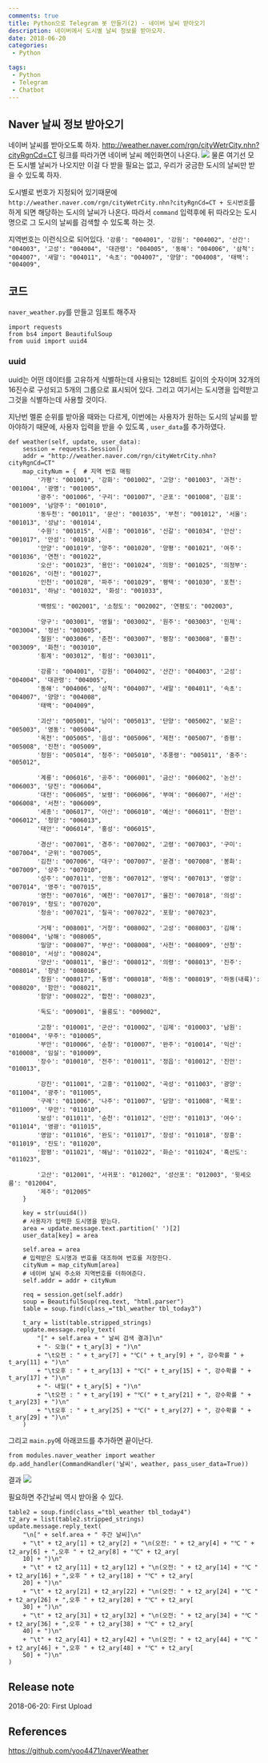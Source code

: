 ```yaml
---
comments: true
title: Python으로 Telegram 봇 만들기(2) - 네이버 날씨 받아오기
description: 네이버에서 도시별 날씨 정보를 받아오자.
date: 2018-06-20
categories:
 - Python

tags:
 - Python
 - Telegram
 - Chatbot
---
```


## Naver 날씨 정보 받아오기

네이버 날씨를 받아오도록 하자. http://weather.naver.com/rgn/cityWetrCity.nhn?cityRgnCd=CT 링크를 따라가면 네이버 날씨 메인화면이 나온다.
![](https://github.com/mikail0205/mikail0205.github.io/blob/master/assets/images/2018/telegrambot/part2/naver_weather.png?raw=true)
물론 여기선 모든 도시별 날씨가 나오지만 이걸 다 받을 필요는 없고, 우리가 궁금한 도시의 날씨만 받을 수 있도록 하자.

도시별로 번호가 지정되어 있기때문에 `http://weather.naver.com/rgn/cityWetrCity.nhn?cityRgnCd=CT + 도시번호`를 하게 되면 해당하는 도시의 날씨가 나온다. 따라서 `command` 입력후에 뒤 따라오는 도시명으로 그 도시의 날씨를 검색할 수 있도록 하는 것.

지역번호는 이런식으로 되어있다.
`'강릉': "004001", '강원': "004002", '산간': "004003", '고성': "004004", '대관령': "004005",
        '동해': "004006", '삼척': "004007", '새말': "004011", '속초': "004007", '양양': "004008",
        '태백': "004009",`


## 코드

`naver_weather.py`를 만들고 임포트 해주자
```
import requests
from bs4 import BeautifulSoup
from uuid import uuid4
```

### uuid
uuid는 어떤 데이터를 고유하게 식별하는데 사용되는 128비트 길이의 숫자이며 32개의 16진수로 구성되고 5개의 그룹으로 표시되어 있다. 그리고 여기서는 도시명을 입력받고 그것을 식별하는데 사용할 것이다.

지난번 멜론 순위를 받아올 때와는 다르게, 이번에는 사용자가 원하는 도시의 날씨를 받아야하기 때문에, 사용자 입력을 받을 수 있도록 , `user_data`를 추가하였다.
```
def weather(self, update, user_data):
    session = requests.Session()
    addr = "http://weather.naver.com/rgn/cityWetrCity.nhn?cityRgnCd=CT"
    map_cityNum = {  # 지역 번호 매핑
        '가평': "001001", '강화': "001002", '고양': "001003", '과천': '001004', '광명': "001005",
        '광주': "001006", '구리': "001007", '군포': "001008", '김포': "001009", '남양주': "001010",
        '동두천': "001011", '문산': "001035", '부천': "001012", '서울': "001013", '성남': '001014',
        '수원': "001015", '시흥': "001016", '신갈': "001034", '안산': "001017", '안성': '001018',
        '안양': "001019", '양주': "001020", '양평': "001021", '여주': "001036", '연천': "001022",
        '오산': "001023", '용인': "001024", '의왕': "001025", '의정부': "001026", '이천': "001027",
        '인천': "001028", '파주': "001029", '평택': "001030", '포천': "001031", '하남': "001032", '화성': "001033",

        '백령도': "002001", '소청도': "002002", '연평도': "002003",

        '양구': "003001", '영월': "003002", '원주': "003003", '인제': "003004", '정선': "003005",
        '철원': "003006", '춘천': "003007", '평창': "003008", '홍천': "003009", '화천': "003010",
        '횡계': "003012", '횡성': "003011",

        '강릉': "004001", '강원': "004002", '산간': "004003", '고성': "004004", '대관령': "004005",
        '동해': "004006", '삼척': "004007", '새말': "004011", '속초': "004007", '양양': "004008",
        '태백': "004009",

        '괴산': "005001", '남이': "005013", '단양': "005002", '보은': "005003", '영동': "005004",
        '옥천': "005005", '음성': "005006", '제천': "005007", '증평': "005008", '진천': "005009",
        '청원': "005014", '청주': "005010", '추풍령': "005011", '충주': "005012",

        '계룡': "006016", '공주': "006001", '금산': "006002", '논산': "006003", '당진': "006004",
        '대전': "006005", '보령': "006006", '부여': "006007", '서산': "006008", '서천': "006009",
        '세종': "006017", '아산': "006010", '예산': "006011", '천안': "006012", '청양': "006013",
        '태안': "006014", '홍성': "006015",

        '경산': "007001", '경주': "007002", '고령': "007003", '구미': "007004", '군위': "007005",
        '김천': "007006", '대구': "007007", '문경': "007008", '봉화': "007009", '상주': "007010",
        '성주': "007011", '안동': "007012", '영덕': "007013", '영양': "007014", '영주': "007015",
        '영천': "007016", '예천': "007017", '울진': "007018", '의성': "007019", '청도': "007020",
        '청송': "007021", '칠곡': "007022", '포항': "007023",

        '거제': "008001", '거창': "008002", '고성': "008003", '김해': "008004", '남해': "008005",
        '밀양': "008007", '부산': "008008", '사천': "008009", '산청': "008010", '서상': "008024",
        '양산': "008011", '울산': "008012", '의령': "008013", '진주': "008014", '창녕': "008016",
        '창원': "008017", '통영': "008018", '하동': "008019", '하동(내륙)': "008020", '함안': "008021",
        '함양': "008022", '합천': "008023",

        '독도': "009001", '울릉도': "009002",

        '고창': "010001", '군산': "010002", '김제': "010003", '남원': "010004", '무주': "010005",
        '부안': "010006", '순창': "010007", '완주': "010014", '익산': "010008", '임실': "010009",
        '장수': "010010", '전주': "010011", '정읍': "010012", '진안': "010013",

        '강진': "011001", '고흥': "011002", '곡성': "011003", '광양': "011004", '광주': "011005",
        '구례': "011006", '나주': "011007", '담양': "011008", '목포': "011009", '무안': "011010",
        '보성': "011011", '순천': "011012", '신안': "011013", '여수': "011014", '영광': "011015",
        '영암': "011016", '완도': "011017", '장성': "011018", '장흥': "011019", '진도': "011020",
        '함평': "011021", '해남': "011022", '화순': "011024", '흑산도': "011023",

        '고산': "012001", '서귀포': "012002", '성산포': "012003", '윗세오름': "012004",
        '제주': "012005"
    }

    key = str(uuid4())
    # 사용자가 입력한 도시명을 받는다.
    area = update.message.text.partition(' ')[2]
    user_data[key] = area

    self.area = area
    # 입력받은 도시명과 번호를 대조하여 번호를 저장한다.
    cityNum = map_cityNum[area]
    # 네이버 날씨 주소와 지역번호를 더하여준다.
    self.addr = addr + cityNum

    req = session.get(self.addr)
    soup = BeautifulSoup(req.text, "html.parser")
    table = soup.find(class_="tbl_weather tbl_today3")

    t_ary = list(table.stripped_strings)
    update.message.reply_text(
        "[" + self.area + " 날씨 검색 결과]\n"
        + "- 오늘(" + t_ary[3] + ")\n"
        + "\t오전 : " + t_ary[7] + "℃(" + t_ary[9] + ", 강수확률 " + t_ary[11] + ")\n"
        + "\t오후 : " + t_ary[13] + "℃(" + t_ary[15] + ", 강수확률 " + t_ary[17] + ")\n"
        + "- 내일(" + t_ary[5] + ")\n"
        + "\t오전 : " + t_ary[19] + "℃(" + t_ary[21] + ", 강수확률 " + t_ary[23] + ")\n"
        + "\t오후 : " + t_ary[25] + "℃(" + t_ary[27] + ", 강수확률 " + t_ary[29] + ")\n"
    )
```
그리고 `main.py`에 아래코드를 추가하면 끝이난다.
```
from modules.naver_weather import weather
dp.add_handler(CommandHandler('날씨', weather, pass_user_data=True))
```
결과
![](https://github.com/mikail0205/mikail0205.github.io/blob/master/assets/images/2018/telegrambot/part2/search_weather_img.PNG?raw=true)

필요하면 주간날씨 역시 받아올 수 있다.
```
table2 = soup.find(class_="tbl_weather tbl_today4")
t2_ary = list(table2.stripped_strings)
update.message.reply_text(
	"\n[" + self.area + " 주간 날씨]\n"
	+ "\t" + t2_ary[1] + t2_ary[2] + "\n(오전: " + t2_ary[4] + "℃ " + t2_ary[6] + ",오후 " + t2_ary[8] + "℃" + t2_ary[
    10] + ")\n"
	+ "\t" + t2_ary[11] + t2_ary[12] + "\n(오전: " + t2_ary[14] + "℃ " + t2_ary[16] + ",오후 " + t2_ary[18] + "℃" + t2_ary[
    20] + ")\n"
	+ "\t" + t2_ary[21] + t2_ary[22] + "\n(오전: " + t2_ary[24] + "℃ " + t2_ary[26] + ",오후 " + t2_ary[28] + "℃" + t2_ary[
    30] + ")\n"
	+ "\t" + t2_ary[31] + t2_ary[32] + "\n(오전: " + t2_ary[34] + "℃ " + t2_ary[36] + ",오후 " + t2_ary[38] + "℃" + t2_ary[
    40] + ")\n"
	+ "\t" + t2_ary[41] + t2_ary[42] + "\n(오전: " + t2_ary[44] + "℃ " + t2_ary[46] + ",오후 " + t2_ary[48] + "℃" + t2_ary[
    50] + ")\n"
)
```

## Release note
2018-06-20: First Upload
## References
https://github.com/yoo4471/naverWeather